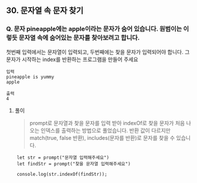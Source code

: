 ## 30. 문자열 속 문자 찾기

### Q. 문자 pineapple에는 apple이라는 문자가 숨어 있습니다. 원범이는 이렇듯 문자열 속에 숨어있는 문자를 찾아보려고 합니다.

첫번째 입력에서는 문자열이 입력되고, 두번째에는 찾을 문자가 입력되어야 합니다.
그 문자가 시작하는 index를 반환하는 프로그램을 만들어 주세요

```
입력
pineapple is yummy
apple

출력
4
```

1. 풀이

   > prompt로 문자열과 찾을 문자를 입력 받아 indexOf로 찾을 문자가 처음 나오는 인덱스를 출력하는 방법으로 풀었습니다. 반환 값이 다르지만 match(true, false 반환), includes(문자를 반환)로 문자를 찾을 수 있습니다.

```
    let str = prompt("문자열 입력해주세요")
    let findStr = prompt("찾을 문자열 입력해주세요")

    console.log(str.indexOf(findStr));
```
